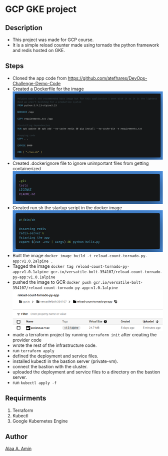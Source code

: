 # GCP GKE project

## Description

- This project was made for GCP course.
- It is a simple reload counter made using tornado the python framework and redis hosted on GKE.

## Steps

- Cloned the app code from https://github.com/atefhares/DevOps-Challenge-Demo-Code
- Created a Dockerfile for the image  
![](pics/dockerfile.png "The dockerfile")
- Created .dockerignore file to ignore unimportant files from getting containerized  
![](pics/ignore.png ".dockerignore")  
- Created run.sh the startup script in the docker image  
![](pics/run.png "run script")
- Built the image `docker image build -t reload-count-tornado-py-app:v1.0.2alpine .`
- Tagged the image `docker tag reload-count-tornado-py-app:v1.0.1alpine gcr.io/versatile-bolt-354107/reload-count-tornado-py-app:v1.0.1alpine`
- pushed the image to GCR `docker push gcr.io/versatile-bolt-354107/reload-count-tornado-py-app:v1.0.1alpine`
![](pics/gcr.png "The image in GCR")
- made a terraform project by running `terraform init` after creating the provider code
- wrote the rest of the infrastructure code.
- run `terraform apply`
- defined the deployment and service files.
- installed kubectl in the bastion server (private-vm).
- connect the bastion with the cluster.
- uploaded the deployment and service files to a directory on the bastion server.
- run `kubectl apply -f`

## Requirments

1. Terraform
2. Kubectl
3. Google Kubernetes Engine

## Author

[Alaa A. Amin](https://www.linkedin.com/in/alaaamin-swe/)